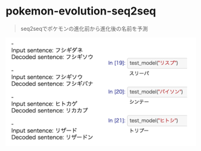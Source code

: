 # pokemon-evolution-seq2seq

> seq2seqでポケモンの進化前から進化後の名前を予測

<img alt="result" src="https://github.com/hitoon/pokemon-evolution-seq2seq/blob/master/result.png" />
